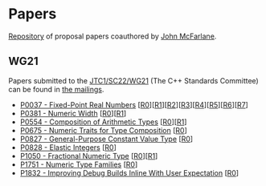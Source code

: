 # Papers

[Repository](https://github.com/johnmcfarlane/papers) of proposal papers coauthored by 
[John McFarlane](https://github.com/johnmcfarlane).

## WG21

Papers submitted to the [JTC1/SC22/WG21](http://www.open-std.org/jtc1/sc22/wg21/) (The C++ Standards Committee) can be 
found in [the mailings](http://www.open-std.org/jtc1/sc22/wg21/docs/mailings/).

* [P0037 - Fixed-Point Real Numbers](wg21/p0037.md) 
  [[R0](wg21/p0037r0.md)][[R1](wg21/p0037r1.md)][[R2](wg21/p0037r2.md)][[R3](wg21/p0037r3.md)][[R4](wg21/p0037r4.md)][[R5](wg21/p0037r5.md)][[R6](wg21/p0037r6.md)][[R7](wg21/p0037r7.md)]
* [P0381 - Numeric Width](wg21/p0381.md)
  [[R0](wg21/p0381r0.md)][[R1](wg21/p0381r1.md)]
* [P0554 - Composition of Arithmetic Types](wg21/p0554.md)
  [[R0](wg21/p0554r0.md)][[R1](wg21/p0554r1.md)]
* [P0675 - Numeric Traits for Type Composition](wg21/p0675.md)
  [[R0](wg21/p0675r0.md)]
* [P0827 - General-Purpose Constant Value Type](wg21/p0827.md)
  [[R0](wg21/p0827r0.md)]
* [P0828 - Elastic Integers](wg21/p0828.md)
  [[R0](wg21/p0828r0.md)]
* [P1050 - Fractional Numeric Type](wg21/p1050.md)
  [[R0](wg21/p1050r0.md)][[R1](wg21/p1050r1.md)]
* [P1751 - Numeric Type Families](wg21/p1751.md)
  [[R0](wg21/p1751r0.md)]
* [P1832 - Improving Debug Builds Inline With User Expectation](wg21/p1832.md)
  [[R0](wg21/p1832r0.md)]
